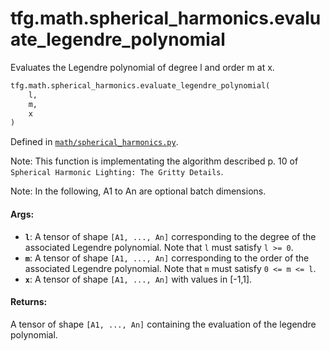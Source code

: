 <div itemscope itemtype="http://developers.google.com/ReferenceObject">
<meta itemprop="name" content="tfg.math.spherical_harmonics.evaluate_legendre_polynomial" />
<meta itemprop="path" content="Stable" />
</div>

# tfg.math.spherical_harmonics.evaluate_legendre_polynomial

Evaluates the Legendre polynomial of degree l and order m at x.

``` python
tfg.math.spherical_harmonics.evaluate_legendre_polynomial(
    l,
    m,
    x
)
```



Defined in [`math/spherical_harmonics.py`](https://github.com/tensorflow/graphics/blob/master/tensorflow_graphics/math/spherical_harmonics.py).

<!-- Placeholder for "Used in" -->

Note:
  This function is implementating the algorithm described p. 10 of `Spherical
  Harmonic Lighting: The Gritty Details`.

Note:
  In the following, A1 to An are optional batch dimensions.

#### Args:

* <b>`l`</b>: A tensor of shape `[A1, ..., An]` corresponding to the degree of the
    associated Legendre polynomial. Note that `l` must satisfy `l >= 0`.
* <b>`m`</b>: A tensor of shape `[A1, ..., An]` corresponding to the order of the
    associated Legendre polynomial. Note that `m` must satisfy `0 <= m <= l`.
* <b>`x`</b>: A tensor of shape `[A1, ..., An]` with values in [-1,1].


#### Returns:

A tensor of shape `[A1, ..., An]` containing the evaluation of the legendre
polynomial.